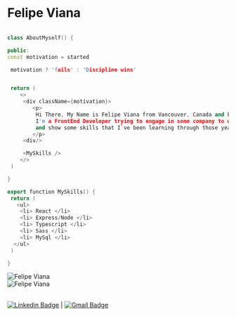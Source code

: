 


# Felipe Viana

``` C++

class AboutMyself() {

public:
const motivation = started 

 motivation ? 'fails' : 'Discipline wins'


 return ( 
    <>
     <div className={motivation}> 
        <p>
         Hi There, My Name is Felipe Viana from Vancouver, Canada and born at SP, Brazil
         I'm a FrontEnd Developer trying to engage in some company to work          
         and show some skills that I`ve been learning through those years
        </p>
     <div/>

     <MySkills />
    </>
 )

}

export function MySkills() {
 return (
   <ul>
    <li> React </li>
    <li> Express/Node </li>
    <li> Typescript </li>
    <li> Sass </li>
    <li> MySql </li>
  </ul>
 )

}


```


 

![Felipe Viana](https://github-readme-stats.vercel.app/api?username=felipeact&show_icons=true&theme=radical)
</br>
![Felipe Viana](https://github-readme-stats.vercel.app/api/top-langs/?username=Felipeact&layout=compact&count_private=true&hide_border=true&theme=radical)

<br/>[![Linkedin Badge](https://img.shields.io/badge/-FelipeViana-blue?style=flat-square&logo=Linkedin&logoColor=white&link=https://www.linkedin.com/in/felipe-viana)](https://www.linkedin.com/in/felipe-viana) 
| 
[![Gmail Badge](https://img.shields.io/badge/-felipetiburcioviana@gmail.com-c14438?style=flat-square&logo=Gmail&logoColor=white&link=mailto:felipetiburciovia@gmail.com)](mailto:felipetiburcioviana@gmail.com)
